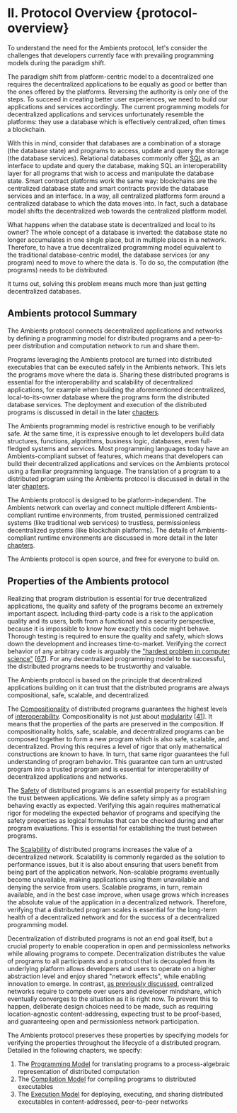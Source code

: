 # II. Protocol Overview {protocol-overview}

To understand the need for the Ambients protocol, let's consider the challenges that developers currently face with prevailing programming models during the paradigm shift.

The paradigm shift from platform-centric model to a decentralized one requires the decentralized applications to be equally as good or better than the ones offered by the platforms. Reversing the authority is only one of the steps. To succeed in creating better user experiences, we need to build our applications and services accordingly. The current programming models for decentralized applications and services unfortunately resemble the platforms: they use a database which is effectively centralized, often times a blockchain.

With this in mind, consider that databases are a combination of a storage (the database state) and programs to access, update and query the storage (the database services). Relational databases commonly offer [SQL](https://en.wikipedia.org/wiki/SQL) as an interface to update and query the database, making SQL an interoperability layer for all programs that wish to access and manipulate the database state. Smart contract platforms work the same way: blockchains are the centralized database state and smart contracts provide the database services and an interface. In a way, all centralized platforms form around a centralized database to which the data moves into. In fact, such a database model shifts the decentralized web towards the centralized platform model.

What happens when the database state is decentralized and local to its owner? The whole concept of a database is inverted: the database state no longer accumulates in one single place, but in multiple places in a network. Therefore, to have a true decentralized programming model equivalent to the traditional database-centric model, the database services (or any program) need to move to where the data is. To do so, the computation (the programs) needs to be distributed.

It turns out, solving this problem means much more than just getting decentralized databases.

## Ambients protocol Summary

The Ambients protocol connects decentralized applications and networks by defining a programming model for distributed programs and a peer-to-peer distribution and computation network to run and share them.

Programs leveraging the Ambients protocol are turned into distributed executables that can be executed safely in the Ambients network. This lets the programs move where the data is. Sharing these distributed programs is essential for the interoperability and scalability of decentralized applications, for example when building the aforementioned decentralized, local-to-its-owner database where the programs form the distributed database services. The deployment and execution of the distributed programs is discussed in detail in the later [chapters](https://github.com/ambientsprotocol/whitepaper/blob/master/07-execution-model.md).

The Ambients programming model is restrictive enough to be verifiably safe. At the same time, it is expressive enough to let developers build data structures, functions, algorithms, business logic, databases, even full-fledged systems and services. Most programming languages today have an Ambients-compliant subset of features, which means that developers can build their decentralized applications and services on the Ambients protocol using a familiar programming language. The translation of a program to a distributed program using the Ambients protocol is discussed in detail in the later [chapters](https://github.com/ambientsprotocol/whitepaper/blob/master/06-compilation-model.md).

The Ambients protocol is designed to be platform-independent. The Ambients network can overlay and connect multiple different Ambients-compliant runtime environments, from trusted, permissioned centralized systems (like traditional web services) to trustless, permissionless decentralized systems (like blockchain platforms). The details of Ambients-compliant runtime environments are discussed in more detail in the later [chapters](https://github.com/ambientsprotocol/whitepaper/blob/master/07-execution-model.md#runtime-environment).

The Ambients protocol is open source, and free for everyone to build on.

## Properties of the Ambients protocol

Realizing that program distribution is essential for true decentralized applications, the quality and safety of the programs become an extremely important aspect. Including third-party code is a risk to the application quality and its users, both from a functional and a security perspective, because it is impossible to know how exactly this code might behave. Thorough testing is required to ensure the quality and safety, which slows down the development and increases time-to-market. Verifying the correct behavior of any arbitrary code is arguably the ["hardest problem in computer science"](https://blog.paralleluniverse.co/2016/07/23/correctness-and-complexity/) [[67](#9a5521)]. For any decentralized programming model to be successful, the distributed programs needs to be trustworthy and valuable.

The Ambients protocol is based on the principle that decentralized applications building on it can trust that the distributed programs are always compositional, safe, scalable, and decentralized.

The [Compositionality](https://en.wikipedia.org/wiki/Denotational_semantics#Compositionality) of distributed programs guarantees the highest levels of [interoperability](https://en.wikipedia.org/wiki/Conceptual_interoperability). Compositionality is not just about [modularity](https://blog.statebox.org/modularity-vs-compositionality-a-history-of-misunderstandings-be0150033568) [[41](#d2985a)]. It means that the properties of the parts are preserved in the composition. If compositionality holds, safe, scalable, and decentralized programs can be composed together to form a new program which is also safe, scalable, and decentralized. Proving this requires a level of rigor that only mathematical constructions are known to have. In turn, that same rigor guarantees the full understanding of program behavior. This guarantee can turn an untrusted program into a trusted program and is essential for interoperability of decentralized applications and networks.

The [Safety](https://en.wikipedia.org/wiki/Software_system_safety) of distributed programs is an essential property for establishing the trust between applications. We define safety simply as a program behaving exactly as expected. Verifying this again requires mathematical rigor for modeling the expected behavior of programs and specifying the safety properties as logical formulas that can be checked during and after program evaluations. This is essential for establishing the trust between programs.

The [Scalability](https://en.wikipedia.org/wiki/Scalability) of distributed programs increases the value of a decentralized network. Scalability is commonly regarded as the solution to performance issues, but it is also about ensuring that users benefit from being part of the application network. Non-scalable programs eventually become unavailable, making applications using them unavailable and denying the service from users. Scalable programs, in turn, remain available, and in the best case improve, when usage grows which increases the absolute value of the application in a decentralized network. Therefore, verifying that a distributed program scales is essential for the long-term health of a decentralized network and for the success of a decentralized programming model.

Decentralization of distributed programs is not an end goal itself, but a crucial property to enable cooperation in open and permissionless networks while allowing programs to compete. Decentralization distributes the value of programs to all participants and a protocol that is decoupled from its underlying platform allows developers and users to operate on a higher abstraction level and enjoy shared "network effects", while enabling innovation to emerge. In contrast, [as previously discussed](#background), centralized networks require to compete over users and developer mindshare, which eventually converges to the situation as it is right now. To prevent this to happen, deliberate design choices need to be made, such as requiring location-agnostic content-addressing, expecting trust to be proof-based, and guaranteeing open and permissionless network participation.

The Ambients protocol preserves these properties by specifying models for verifying the properties throughout the lifecycle of a distributed program. Detailed in the following chapters, we specify:

1. The [Programming Model](#protocol-primitives) for translating programs to a process-algebraic representation of distributed computation
2. The [Compilation Model](#compilation-model) for compiling programs to distributed executables
3. The [Execution Model](#execution-model) for deploying, executing, and sharing distributed executables in content-addressed, peer-to-peer networks



